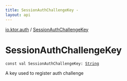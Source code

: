 ```yaml
---
title: SessionAuthChallengeKey - 
layout: api
---
```


<div class='api-docs-breadcrumbs'><a href="index.html">io.ktor.auth</a> / <a href="./-session-auth-challenge-key.html">SessionAuthChallengeKey</a></div>

# SessionAuthChallengeKey

<div class="signature"><code><span class="keyword">const</span> <span class="keyword">val </span><span class="identifier">SessionAuthChallengeKey</span><span class="symbol">: </span><a href="https://kotlinlang.org/api/latest/jvm/stdlib/kotlin/-string/index.html"><span class="identifier">String</span></a></code></div>

A key used to register auth challenge


